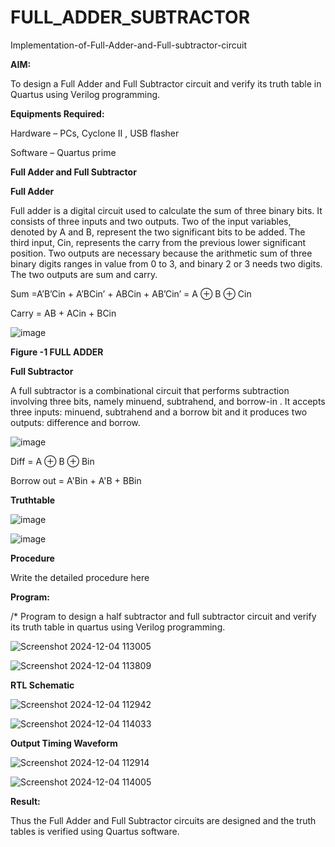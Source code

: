 # FULL_ADDER_SUBTRACTOR

Implementation-of-Full-Adder-and-Full-subtractor-circuit

**AIM:**

To design a Full Adder and Full Subtractor circuit and verify its truth table in Quartus using Verilog programming.

**Equipments Required:**

Hardware – PCs, Cyclone II , USB flasher

Software – Quartus prime

**Full Adder and Full Subtractor**

**Full Adder**

Full adder is a digital circuit used to calculate the sum of three binary bits. It consists of three inputs and two outputs. Two of the input variables, denoted by A and B, represent the two significant bits to be added. The third input, Cin, represents the carry from the previous lower significant position. Two outputs are necessary because the arithmetic sum of three binary digits ranges in value from 0 to 3, and binary 2 or 3 needs two digits. The two outputs are sum and carry.

Sum =A’B’Cin + A’BCin’ + ABCin + AB’Cin’ = A ⊕ B ⊕ Cin 

Carry = AB + ACin + BCin

![image](https://github.com/naavaneetha/FULL_ADDER_SUBTRACTOR/assets/154305477/0f30ba51-5ffb-4198-845f-18e054f675e7)

**Figure -1 FULL ADDER**

**Full Subtractor**

A full subtractor is a combinational circuit that performs subtraction involving three bits, namely minuend, subtrahend, and borrow-in . It accepts three inputs: minuend, subtrahend and a borrow bit and it produces two outputs: difference and borrow.

![image](https://github.com/naavaneetha/FULL_ADDER_SUBTRACTOR/assets/154305477/02b24f51-ab51-4304-9ad6-7b81ffc1ead5)

Diff = A ⊕ B ⊕ Bin 

Borrow out = A'Bin + A'B + BBin

**Truthtable**

![image](https://github.com/user-attachments/assets/6e734817-7e76-408a-87ed-a6040a6495dd)

![image](https://github.com/user-attachments/assets/f97a0e5c-3574-45bd-b8f9-32dfc6deda5c)


**Procedure**

Write the detailed procedure here

**Program:**

/* Program to design a half subtractor and full subtractor circuit and verify its truth table in quartus using Verilog programming.

![Screenshot 2024-12-04 113005](https://github.com/user-attachments/assets/75a5fd95-7eae-4be1-8ba3-163340d7006b)

![Screenshot 2024-12-04 113809](https://github.com/user-attachments/assets/acb3854e-26bc-4f6b-a429-d57a3d78e2bb)


**RTL Schematic**

![Screenshot 2024-12-04 112942](https://github.com/user-attachments/assets/c0372d1e-8bfe-4ade-853c-03f09fc5c3c9)

![Screenshot 2024-12-04 114033](https://github.com/user-attachments/assets/54c44e6b-de6f-420a-a65b-4a489df4933e)


**Output Timing Waveform**

![Screenshot 2024-12-04 112914](https://github.com/user-attachments/assets/c447937f-5722-4a65-b610-4ac6090de3b9)

![Screenshot 2024-12-04 114005](https://github.com/user-attachments/assets/6abe9e49-e6fc-47d5-bbab-b482416c7bf7)




**Result:**

Thus the Full Adder and Full Subtractor circuits are designed and the truth tables is verified using Quartus software.



